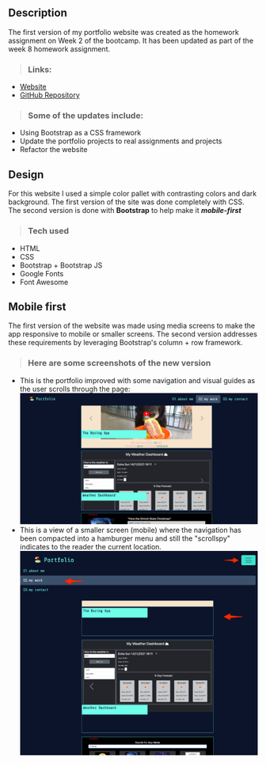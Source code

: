 
## Description

The first version of my portfolio website was created as the homework assignment on Week 2 of the bootcamp.
It has been updated as part of the week 8 homework assignment.

> ### Links:
- [Website](https://nnassarv.github.io/Personal-Portfolio/)
- [GitHub Repository](https://github.com/nnassarv/Personal-Portfolio)

> ### Some of the updates include:
- Using Bootstrap as a CSS framework
- Update the portfolio projects to real assignments and projects
- Refactor the website


## Design
For this website I used a simple color pallet with contrasting colors and dark background.
The first version of the site was done completely with CSS.
The second version is done with **Bootstrap** to help make it ***mobile-first***

> ### Tech used
- HTML
- CSS
- Bootstrap + Bootstrap JS
- Google Fonts
- Font Awesome


## Mobile first
The first version of the website was made using media screens to make the app responsive to mobile or smaller screens. The second version addresses these requirements by leveraging Bootstrap's column + row framework.

> ### Here are some screenshots of the new version
- This is the portfolio improved with some navigation and visual guides as the user scrolls through the page:
![website with top menu and project section](./assets/images/Nabil_s_Portfolio.png) 
- This is a view of a smaller screen (mobile) where the navigation has been compacted into a hamburger menu and still the "scrollspy" indicates to the reader the current location.
![website with projects section, contact me and footer](./assets/images/Nabil_s_Portfolio-2.png)